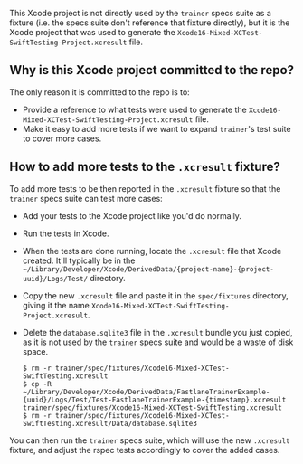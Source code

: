 This Xcode project is not directly used by the `trainer` specs suite as a fixture (i.e. the specs suite don't reference that fixture directly), but it is the Xcode project that was used to generate the `Xcode16-Mixed-XCTest-SwiftTesting-Project.xcresult` file.

## Why is this Xcode project committed to the repo?

The only reason it is committed to the repo is to:

 - Provide a reference to what tests were used to generate the `Xcode16-Mixed-XCTest-SwiftTesting-Project.xcresult` file.
 - Make it easy to add more tests if we want to expand `trainer`'s test suite to cover more cases.

## How to add more tests to the `.xcresult` fixture?

To add more tests to be then reported in the `.xcresult` fixture so that the `trainer` specs suite can test more cases:

 - Add your tests to the Xcode project like you'd do normally.
 - Run the tests in Xcode.
 - When the tests are done running, locate the `.xcresult` file that Xcode created. It'll typically be in the `~/Library/Developer/Xcode/DerivedData/{project-name}-{project-uuid}/Logs/Test/` directory.
 - Copy the new `.xcresult` file and paste it in the `spec/fixtures` directory, giving it the name `Xcode16-Mixed-XCTest-SwiftTesting-Project.xcresult`.
 - Delete the `database.sqlite3` file in the `.xcresult` bundle you just copied, as it is not used by the `trainer` specs suite and would be a waste of disk space.

    ```
    $ rm -r trainer/spec/fixtures/Xcode16-Mixed-XCTest-SwiftTesting.xcresult
    $ cp -R ~/Library/Developer/Xcode/DerivedData/FastlaneTrainerExample-{uuid}/Logs/Test/Test-FastlaneTrainerExample-{timestamp}.xcresult trainer/spec/fixtures/Xcode16-Mixed-XCTest-SwiftTesting.xcresult
    $ rm -r trainer/spec/fixtures/Xcode16-Mixed-XCTest-SwiftTesting.xcresult/Data/database.sqlite3
    ```

You can then run the `trainer` specs suite, which will use the new `.xcresult` fixture, and adjust the rspec tests accordingly to cover the added cases.
